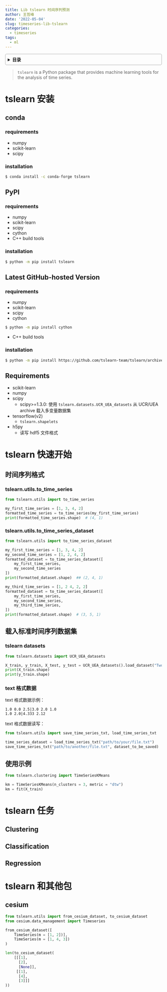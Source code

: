 ```yaml
---
title: Lib tslearn 时间序列预测
author: 王哲峰
date: '2022-05-04'
slug: timeseries-lib-tslearn
categories:
  - timeseries
tags:
  - ml
---
```


<style>
details {
    border: 1px solid #aaa;
    border-radius: 4px;
    padding: .5em .5em 0;
}
summary {
    font-weight: bold;
    margin: -.5em -.5em 0;
    padding: .5em;
}
details[open] {
    padding: .5em;
}
details[open] summary {
    border-bottom: 1px solid #aaa;
    margin-bottom: .5em;
}
</style>

<details><summary>目录</summary><p>

- [tslearn 安装](#tslearn-安装)
  - [conda](#conda)
    - [requirements](#requirements)
    - [installation](#installation)
  - [PyPI](#pypi)
    - [requirements](#requirements-1)
    - [installation](#installation-1)
  - [Latest GitHub-hosted Version](#latest-github-hosted-version)
    - [requirements](#requirements-2)
    - [installation](#installation-2)
  - [Requirements](#requirements-3)
- [tslearn 快速开始](#tslearn-快速开始)
  - [时间序列格式](#时间序列格式)
    - [tslearn.utils.to_time_series](#tslearnutilsto_time_series)
    - [tslearn.utils.to_time_series_dataset](#tslearnutilsto_time_series_dataset)
  - [载入标准时间序列数据集](#载入标准时间序列数据集)
    - [tslearn datasets](#tslearn-datasets)
    - [text 格式数据](#text-格式数据)
  - [使用示例](#使用示例)
- [tslearn 任务](#tslearn-任务)
  - [Clustering](#clustering)
  - [Classification](#classification)
  - [Regression](#regression)
- [tslearn 和其他包](#tslearn-和其他包)
  - [cesium](#cesium)
</p></details><p></p>

> `tslearn` is a Python package that provides 
> machine learning tools for the analysis of time series. 

# tslearn 安装

## conda

### requirements

* numpy
* scikit-learn
* scipy

### installation

```bash
$ conda install -c conda-forge tslearn
```

## PyPI

### requirements

* numpy
* scikit-learn
* scipy
* cython
* C++ build tools

### installation

```bash
$ python -m pip install tslearn
```

## Latest GitHub-hosted Version

### requirements

* numpy
* scikit-learn
* scipy
* cython

```bash
$ python -m pip install cython
```

* C++ build tools

### installation

```bash
$ python -m pip install https://github.com/tslearn-team/tslearn/archive/main.zip
```

## Requirements

* scikit-learn
* numpy
* scipy
    - scipy>=1.3.0: 使用 `tslearn.datasets.UCR_UEA_datasets` 从 UCR/UEA archive 载入多变量数据集
* tensorflow(v2)
    - `tslearn.shapelets`
* h5py
    - 读写 hdf5 文件格式

# tslearn 快速开始

## 时间序列格式

### tslearn.utils.to_time_series

```python
from tslearn.utils import to_time_series

my_first_time_series = [1, 3, 4, 2]
formatted_time_series = to_time_series(my_first_time_series)
print(formatted_time_series.shape)  # (4, 1)
```

### tslearn.utils.to_time_series_dataset

```python
from tslearn.utils import to_time_series_dataset

my_first_time_series = [1, 3, 4, 2]
my_second_time_series = [1, 2, 4, 2]
formatted_dataset = to_time_series_dataset([
    my_first_time_series, 
    my_second_time_series
])
print(formatted_dataset.shape)  ## (2, 4, 1)

my_third_time_series = [1, 2 4, 2, 2]
formatted_dataset = to_time_series_dataset([
    my_first_time_series,
    my_second_time_series,
    my_third_time_series,
])
print(formatted_dataset.shape)  # (3, 5, 1)
```

## 载入标准时间序列数据集

### tslearn datasets

```python
from tslearn.datasets import UCR_UEA_datasets

X_train, y_train, X_test, y_test = UCR_UEA_datasets().load_dataset("TwoPatterns")
print(X_train.shape)
print(y_train.shape)
```

### text 格式数据

text 格式数据示例：

```
1.0 0.0 2.5|3.0 2.0 1.0
1.0 2.0|4.333 2.12
```

text 格式数据读写：

```python
from tslearn.utils import save_time_series_txt, load_time_series_txt

time_series_dataset = load_time_series_txt("path/to/your/file.txt")
save_time_series_txt("path/to/another/file.txt", dataset_to_be_saved)
```

## 使用示例

```python
from tslearn.clustering import TimeSeriesKMeans

km = TimeSeriesKMeans(n_clusters = 3, metric = "dtw")
km = fit(X_train)
```



# tslearn 任务

## Clustering



## Classification


## Regression



# tslearn 和其他包




## cesium



```python
from tslearn.utils import from_cesium_dataset, to_cesium_dataset
from cesium.data_management import Timeseries

from_cesium_dataset([
    TimeSeries(m = [1, 2])],
    TimeSeries(m = [1, 4, 3])
)

len(to_cesium_dataset(
    [[[1],
      [2],
      [None]],
     [[1],
      [4],
      [3]]]  
))
```